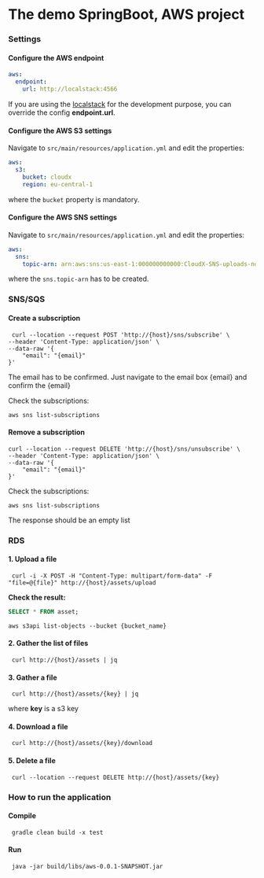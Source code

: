 # The demo SpringBoot, AWS project

### Settings

#### Configure the AWS endpoint
```yaml
aws:
  endpoint:
    url: http://localstack:4566
```
If you are using the [localstack](https://github.com/localstack/localstack)
for the development purpose, you can override the config **endpoint.url**.

#### Configure the AWS S3 settings
Navigate to `src/main/resources/application.yml` and edit the properties:
```yaml
aws:
  s3:
    bucket: cloudx
    region: eu-central-1
```
where the `bucket` property is mandatory.

#### Configure the AWS SNS settings
Navigate to `src/main/resources/application.yml` and edit the properties:
```yaml
aws:
  sns:
    topic-arn: arn:aws:sns:us-east-1:000000000000:CloudX-SNS-uploads-notification-topic
```
where the `sns.topic-arn` has to be created.

### SNS/SQS

#### Create a subscription
```shell
 curl --location --request POST 'http://{host}/sns/subscribe' \
--header 'Content-Type: application/json' \
--data-raw '{
    "email": "{email}"
}'
```
The email has to be confirmed. Just navigate to the email box {email} and confirm the {email}

Check the subscriptions:
```shell
aws sns list-subscriptions
```
#### Remove a subscription
```shell
curl --location --request DELETE 'http://{host}/sns/unsubscribe' \
--header 'Content-Type: application/json' \
--data-raw '{
    "email": "{email}"
}'
```

Check the subscriptions:
```shell
aws sns list-subscriptions
```
The response should be an empty list


### RDS

#### 1. Upload a file

```shell
 curl -i -X POST -H "Content-Type: multipart/form-data" -F "file=@{file}" http://{host}/assets/upload
```

**Check the result:**
```sql
SELECT * FROM asset;
```
```shell
aws s3api list-objects --bucket {bucket_name}
```
#### 2. Gather the list of files

```shell
 curl http://{host}/assets | jq
```

#### 3. Gather a file

```shell
 curl http://{host}/assets/{key} | jq
```
where **key** is a s3 key

#### 4. Download a file

```shell
 curl http://{host}/assets/{key}/download
```

#### 5. Delete a file

```shell
 curl --location --request DELETE http://{host}/assets/{key}
```

### How to run the application

#### Compile
```shell
 gradle clean build -x test
```
#### Run
```shell
 java -jar build/libs/aws-0.0.1-SNAPSHOT.jar
```

